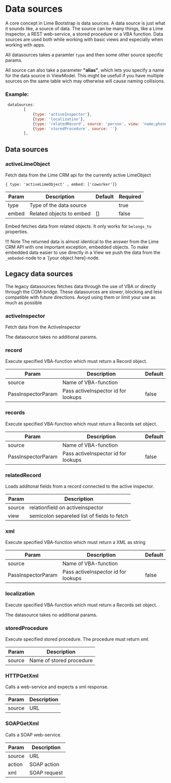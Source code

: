# Data sources

A core concept in Lime Bootstrap is data sources. A data source is just what it sounds like, a source of data. The source can be many things, like a Lime Inspector, a REST web-service, a stored procedure or a VBA function. Data sources are used both while working with basic views and especially when working with apps.

All datasources  takes a paramter `type` and then some other source specific params.

All source can also take a parameter __"alias"__, which lets you specify a name for the data source in ViewModel. This might be usefull if you have multiple sources on the same table wich may otherwise will cause naming collisions.

### Example:

```javascript
 dataSources:
        [
            {type: 'activeInspector'},
            {type: 'localization'},
            {type: 'relatedRecord', source: 'person', view: 'name;phone' , alias: 'contact'},
            {type: 'storedProcedure', source: ''}
        ],

```
## Data sources

### activeLimeObject
Fetch data from the Lime CRM api for the currently active LimeObject


```
{ type: 'activeLimeObject' , embed: ['coworker']}

```

| Param              | Description                         | Default | Required |
|--------------------|-------------------------------------|---------|----------|
| type               | Type of the data source             |         | true     |
| embed              | Related objects to embed            | []      | false    |

Embed fetches data from related objects. It only works for `belongs_to` properties.

!!! Note
    The returned data is almost identical to the answer from the Lime CRM API with one important exception, embedded objects. To make embedded data easier to use directly in a View we push the data from the `_embeded`-node to a `[your object here]-node. 


## Legacy data sources

The legacy datasources fetches data through the use of VBA or directly through the COM-bridge. These datasources are slower, blocking and less compatible with future directions. Avoyd using them or limit your use as much as possible

### activeInspector
Fetch data from the ActiveInspector

The datasource takes no additional params.


### record
Execute specified VBA-function which must return a Record object.

| Param              | Description                         | Default |
|--------------------|-------------------------------------|---------|
| source             | Name of VBA-function                |         |
| PassInspectorParam | Pass activeInspector id for lookups | false   |

### records
Execute specified VBA-function which must return a Records set object.

| Param              | Description                         | Default |
|--------------------|-------------------------------------|---------|
| source             | Name of VBA-function                |         |
| PassInspectorParam | Pass activeInspector id for lookups | false   |

### relatedRecord
Loads additonal fields from a record connected to the active inspector.

| Param  | Description                                 |
|--------|---------------------------------------------|
| source | relationfield on activeinspector            |
| view   | semicolon separeted list of fields to fetch |

### xml
Execute specified VBA-function which must return a XML as string

| Param              | Description                         | Default |
|--------------------|-------------------------------------|---------|
| source             | Name of VBA-function                |         |
| PassInspectorParam | Pass activeInspector id for lookups | false   |

### localization
Execute specified VBA-function which must return a Records set object.

The datasource takes no additional params.

### storedProcedure
Execute specified stored procedure. The procedure must return xml.

| Param  | Description              |
|--------|--------------------------|
| source | Name of stored procedure |

### HTTPGetXml
Calls a web-service and expects a xml response.

| Param  | Description |
|--------|-------------|
| source | URL         |

### SOAPGetXml
Calls a SOAP web-service.

| Param  | Description  |
|--------|--------------|
| source | URL          |
| action | SOAP action  |
| xml    | SOAP request |
